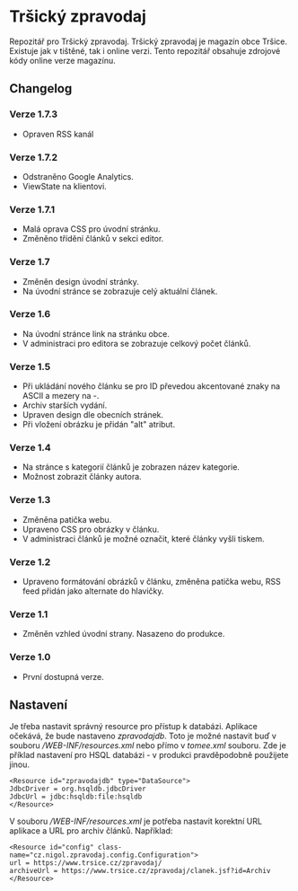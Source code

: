 # Tršický zpravodaj
Repozitář pro Tršický zpravodaj. Tršický zpravodaj je magazín obce Tršice. Existuje jak v tištěné, tak i online verzi. Tento repozitář obsahuje zdrojové kódy online verze magazínu.

## Changelog

### Verze 1.7.3

* Opraven RSS kanál

### Verze 1.7.2

* Odstraněno Google Analytics.
* ViewState na klientovi.

### Verze 1.7.1

* Malá oprava CSS pro úvodní stránku.
* Změněno třídění článků v sekci editor.

### Verze 1.7

* Změněn design úvodní stránky.
* Na úvodní stránce se zobrazuje celý aktuální článek.

### Verze 1.6

* Na úvodní stránce link na stránku obce.
* V administraci pro editora se zobrazuje celkový počet článků.

### Verze 1.5

* Při ukládání nového článku se pro ID převedou akcentované znaky na ASCII a mezery na -.
* Archiv starších vydání.
* Upraven design dle obecních stránek.
* Při vložení obrázku je přidán "alt" atribut.

### Verze 1.4

* Na stránce s kategorií článků je zobrazen název kategorie.
* Možnost zobrazit články autora.

### Verze 1.3

* Změněna patička webu.
* Upraveno CSS pro obrázky v článku.
* V administraci článků je možné označit, které články vyšli tiskem.

### Verze 1.2

* Upraveno formátování obrázků v článku, změněna patička webu, RSS feed přidán jako alternate do hlavičky.

### Verze 1.1

* Změněn vzhled úvodní strany. Nasazeno do produkce.

### Verze 1.0

* První dostupná verze.

## Nastavení

Je třeba nastavit správný resource pro přístup k databázi. Aplikace očekává, že bude nastaveno _zpravodajdb_. Toto je možné nastavit buď v souboru _/WEB-INF/resources.xml_ nebo přímo v _tomee.xml_ souboru. Zde je příklad nastavení pro HSQL databázi - v produkci pravděpodobně použijete jinou.

```
<Resource id="zpravodajdb" type="DataSource">
JdbcDriver = org.hsqldb.jdbcDriver
JdbcUrl = jdbc:hsqldb:file:hsqldb
</Resource>
```

V souboru _/WEB-INF/resources.xml_ je potřeba nastavit korektní URL aplikace a URL pro archiv článků. Například:

```
<Resource id="config" class-name="cz.nigol.zpravodaj.config.Configuration">
url = https://www.trsice.cz/zpravodaj/
archiveUrl = https://www.trsice.cz/zpravodaj/clanek.jsf?id=Archiv
</Resource>
```
